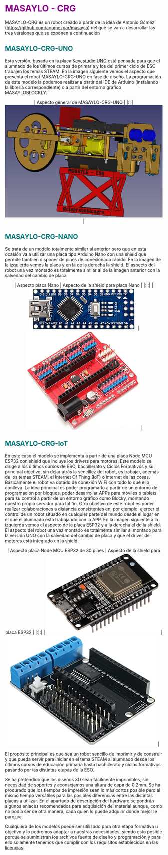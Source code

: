 # <FONT COLOR=#8B008B>MASAYLO - CRG</font>

MASAYLO-CRG es un robot creado a partir de la idea de Antonio Gómez (https://github.com/agomezgar/masaylo) del que se van a desarrollar las tres versiones que se exponen a continuación

## <FONT COLOR=#007575>**MASAYLO-CRG-UNO**</font>
Esta versión, basada en la placa [Keyestudio UNO](https://wiki.keyestudio.com/Ks0172_keyestudio_UNO_with_Pin_Header_Interface) está pensada para que el alumnado de los últimos cursos de primaria y los del primer ciclo de ESO trabajen los temas STEAM. En la imagen siguiente vemos el aspecto que presenta el robot MASAYLO-CRG-UNO en fase de diseño. La programación de este modelo la podemos realizar a partir del IDE de Arduino (instalando la librería correspondiente) o a partir del entorno gráfico MASAYLOBLOCKLY.

<center>

| Aspecto general de MASAYLO-CRG-UNO |
|:|
| ![Aspecto general de MASAYLO-CRG-UNO](./img/indice/MASAYLO-CRG-UNO.png) |

</center>

## <FONT COLOR=#007575>**MASAYLO-CRG-NANO**</font> 
Se trata de un modelo totalmente similar al anterior pero que en esta ocasión va a utilizar una placa tipo Arduino Nano con una shield que permite también disponer de pines de conexionado rápido. En la imagen de la izquierda vemos la placa y en la de la derecha la shield. El aspecto del robot una vez montado es totalmente similar al de la imagen anterior con la salvedad del cambio de placa.

<center>

| Aspecto placa Nano | Aspecto de la shield para placa Nano |
|:|:|
| ![Aspecto placa Nano](./img/indice/Nano.png) | ![Aspecto de la shield para placa Nano](./img/indice/nano-shield.png) |

</center>

## <FONT COLOR=#007575>**MASAYLO-CRG-IoT**</font> 
En este caso el modelo se implementa a partir de una placa Node MCU ESP32 con shield que incluye los drivers para motores. Este modelo se dirige a los últimos cursos de ESO, bachillerato y Ciclos Formativos y su principal objetivo, sin dejar atrás la sencillez del robot, es trabajar, además de los temas STEAM, el Internet Of Thing (IoT) o internet de las cosas. Básicamente el robot va dotado de conexión WiFi con todo lo que ello conlleva. La idea principal es poder programarlo a partir de un entorno de programación por bloques, poder desarrollar APPs para móviles o tablets para su control a partir de un entorno gráfico como Blocky, montando nuestro propio servidor para tal fin. Otro objetivo de este robot es poder realizar colaboraciones a distancia consistentes en, por ejemplo, ejercer el control de un robot situado en cualquier parte del mundo desde el lugar en el que el alumnado está trabajando con la APP. En la imagen siguiente a la izquierda vemos el aspecto de la placa ESP32 y a la derecha el de la shield. El aspecto del robot una vez montado es totalmente similar al montado para la versión UNO con la salvedad del cambio de placa y que el driver de motores está integrado en la shield.

<center>

| Aspecto placa Node MCU ESP32 de 30 pines | Aspecto de la shield para placa ESP32 |
|:|:|
| ![Aspecto placa Node MCU ESP32 de 30 pines](./img/indice/ESP32-30-pines.png) | ![Aspecto de la shield para placa ESP32](./img/indice/ESP32-shield.jpg) |

</center>
  
El propósito principal es que sea un robot sencillo de imprimir y de construir y que pueda servir para iniciar en el tema STEAM al alumnado desde los últimos cursos de educación primaria hasta bachillerato y ciclos formativos pasando por las distintas etapas de la ESO.

Se ha pretendido que los diseños 3D sean fácilmente imprimibles, sin necesidad de soportes y aconsejamos una altura de capa de 0.2mm. Se ha procurado que los tiempos de impresión sean lo más cortos posible pero al mismo tiempo versátiles para las posibles diferencias entre las distintas placas a utilizar. En el apartado de descripción del hardware se pondrán algunos enlaces recomendados para adquisición del material aunque, como no podía ser de otra manera, cada quien lo puede adquirir donde mejor le parezca.

Cualquiera de los modelos puede ser utilizado para otra etapa formativa u objetivo y lo podremos adaptar a nuestras necesidades, siendo esto posible porque se suministran los archivos fuente de diseño y programación y para ello solamente tenemos que cumplir con los requisitos establecidos en las [licencias](./Miscelanea/lic.md).
